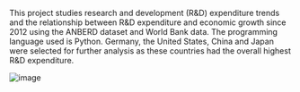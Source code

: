 This project studies research and development (R&D) expenditure trends and the relationship between R&D expenditure and economic growth since 2012 using the ANBERD dataset and World Bank data. The programming language used is Python. 
Germany, the United States, China and Japan were selected for further analysis as these countries had the overall highest R&D expenditure.

![image](https://user-images.githubusercontent.com/82049693/221381692-b0d1e423-bf6a-4ac9-898e-4320c5762bac.png)

